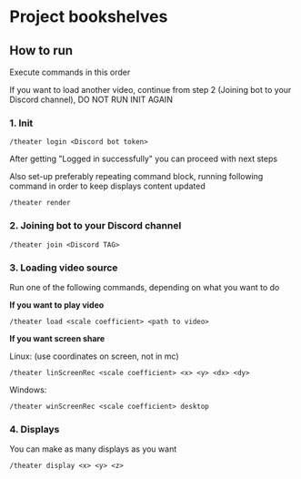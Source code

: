 # Project bookshelves

## How to run
Execute commands in this order

If you want to load another video, continue from step 2 (Joining bot to your Discord channel), DO NOT RUN INIT AGAIN
### 1. Init
```
/theater login <Discord bot token>
```

After getting "Logged in successfully" you can proceed with next steps

Also set-up preferably repeating command block, running following command in order to keep displays content updated 
```
/theater render
```

### 2. Joining bot to your Discord channel
```
/theater join <Discord TAG>
```

### 3. Loading video source
Run one of the following commands, depending on what you want to do


**If you want to play video** 
```
/theater load <scale coefficient> <path to video>
```
**If you want screen share** 

Linux: (use coordinates on screen, not in mc)
```
/theater linScreenRec <scale coefficient> <x> <y> <dx> <dy>
```

Windows:
```
/theater winScreenRec <scale coefficient> desktop
```

### 4. Displays
You can make as many displays as you want
```
/theater display <x> <y> <z>
```
